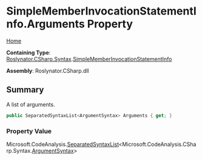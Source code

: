 <a name="_top"></a>

# SimpleMemberInvocationStatementInfo\.Arguments Property

[Home](../../../../../README.md#_top)

**Containing Type**: [Roslynator.CSharp.Syntax](../../README.md#_top)\.[SimpleMemberInvocationStatementInfo](../README.md#_top)

**Assembly**: Roslynator\.CSharp\.dll

## Summary

A list of arguments\.

```csharp
public SeparatedSyntaxList<ArgumentSyntax> Arguments { get; }
```

### Property Value

Microsoft\.CodeAnalysis\.[SeparatedSyntaxList](https://docs.microsoft.com/en-us/dotnet/api/microsoft.codeanalysis.separatedsyntaxlist-1)\<Microsoft\.CodeAnalysis\.CSharp\.Syntax\.[ArgumentSyntax](https://docs.microsoft.com/en-us/dotnet/api/microsoft.codeanalysis.csharp.syntax.argumentsyntax)>

